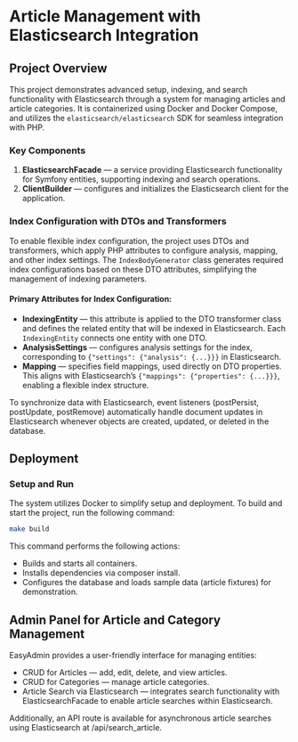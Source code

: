 # Article Management with Elasticsearch Integration

## Project Overview

This project demonstrates advanced setup, indexing, and search functionality with Elasticsearch through a system for managing articles and article categories. It is containerized using Docker and Docker Compose, and utilizes the `elasticsearch/elasticsearch` SDK for seamless integration with PHP.

### Key Components

1. **ElasticsearchFacade** — a service providing Elasticsearch functionality for Symfony entities, supporting indexing and search operations.
2. **ClientBuilder** — configures and initializes the Elasticsearch client for the application.

### Index Configuration with DTOs and Transformers

To enable flexible index configuration, the project uses DTOs and transformers, which apply PHP attributes to configure analysis, mapping, and other index settings. The `IndexBodyGenerator` class generates required index configurations based on these DTO attributes, simplifying the management of indexing parameters.

#### Primary Attributes for Index Configuration:

- **IndexingEntity** — this attribute is applied to the DTO transformer class and defines the related entity that will be indexed in Elasticsearch. Each `IndexingEntity` connects one entity with one DTO.
- **AnalysisSettings** — configures analysis settings for the index, corresponding to `{"settings": {"analysis": {...}}}` in Elasticsearch.
- **Mapping** — specifies field mappings, used directly on DTO properties. This aligns with Elasticsearch’s `{"mappings": {"properties": {...}}}`, enabling a flexible index structure.

To synchronize data with Elasticsearch, event listeners (postPersist, postUpdate, postRemove) automatically handle document updates in Elasticsearch whenever objects are created, updated, or deleted in the database.

## Deployment

### Setup and Run

The system utilizes Docker to simplify setup and deployment. To build and start the project, run the following command:

```bash
make build
```

This command performs the following actions:

- Builds and starts all containers.
- Installs dependencies via composer install.
- Configures the database and loads sample data (article fixtures) for demonstration.

## Admin Panel for Article and Category Management
EasyAdmin provides a user-friendly interface for managing entities:

- CRUD for Articles — add, edit, delete, and view articles.
- CRUD for Categories — manage article categories.
- Article Search via Elasticsearch — integrates search functionality with ElasticsearchFacade to enable article searches within Elasticsearch.

Additionally, an API route is available for asynchronous article searches using Elasticsearch at /api/search_article.